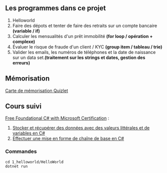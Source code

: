 ## Les programmes dans ce projet

1. Helloworld 
2. Faire des dépots et tenter de faire des retraits sur un compte bancaire **(variable / if)**
3. Calculer les mensualités d'un prêt immobilité **(for loop / opération + complexe)**
4. Évaluer le risque de fraude d'un client / KYC **(group item / tableau / trie)**
5. Valider les emails, les numéros de téléphones et la date de naissance sur un data set.**(traitement sur les strings et dates, gestion des erreurs)**

## Mémorisation

<a href="https://quizlet.com/fr/1024222734/learn-c-net-flash-cards/">Carte de mémorisation Quizlet</a>

## Cours suivi 

<a href="https://www.freecodecamp.org/learn/foundational-c-sharp-with-microsoft">Free Foundational C# with Microsoft Certification</a> :

1. <a href="https://learn.microsoft.com/fr-fr/training/modules/csharp-literals-variables/">Stocker et récupérer des données avec des valeurs littérales et de variables en C#</a>
2. <a href="https://learn.microsoft.com/fr-fr/training/modules/csharp-basic-formatting/">Effectuer une mise en forme de chaîne de base en C#</a>



### Commandes

```
cd 1_helloworld/HelloWorld
dotnet run
```